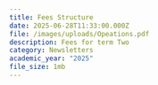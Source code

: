 ```yaml
---
title: Fees Structure
date: 2025-06-28T11:33:00.000Z
file: /images/uploads/Opeations.pdf
description: Fees for term Two
category: Newsletters
academic_year: "2025"
file_size: 1mb
---
```

